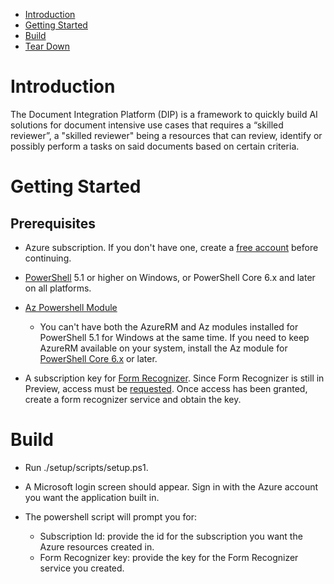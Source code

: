 * [Introduction](#introduction)
* [Getting Started](#getting-started)
* [Build](#build)
* [Tear Down](#tear-down)


# Introduction 
The Document Integration Platform  (DIP) is a framework to quickly build AI solutions for document intensive use cases that requires a “skilled reviewer”, a "skilled reviewer" being a resources that can review, identify or possibly perform a tasks on said documents based on certain criteria.

# Getting Started

## Prerequisites

* Azure subscription. If you don't have one, create a [free account](https://azure.microsoft.com/en-us/free/?WT.mc_id=A261C142F) before continuing.

* [PowerShell](https://docs.microsoft.com/en-us/powershell/scripting/install/installing-powershell?view=powershell-6) 5.1 or higher on Windows, or PowerShell Core 6.x and later on all platforms.

* [Az Powershell Module](https://docs.microsoft.com/en-us/powershell/azure/install-az-ps?view=azps-2.4.0)
  * You can't have both the AzureRM and Az modules installed for PowerShell 5.1 for Windows at the same time. If you need to keep AzureRM available on your system, install the Az module for [PowerShell Core 6.x](https://docs.microsoft.com/en-us/powershell/scripting/install/installing-powershell-core-on-windows?view=powershell-6) or later.

* A subscription key for [Form Recognizer](https://azure.microsoft.com/en-us/services/cognitive-services/form-recognizer/). Since Form Recognizer is still in Preview, access must be [requested](https://forms.office.com/Pages/ResponsePage.aspx?id=v4j5cvGGr0GRqy180BHbRyj5DlT4gqZKgEsfbkRQK5xUMjZVRU02S1k4RUdLWjdKUkNRQVRRTDg1NC4u). Once access has been granted, create a form recognizer service and obtain the key.

# Build

* Run ./setup/scripts/setup.ps1.

* A Microsoft login screen should appear. Sign in with the Azure account you want the application built in.
  
* The powershell script will prompt you for:
  * Subscription Id: provide the id for the subscription you want the Azure resources created in.  
  * Form Recognizer key: provide the key for the Form Recognizer service you created.


